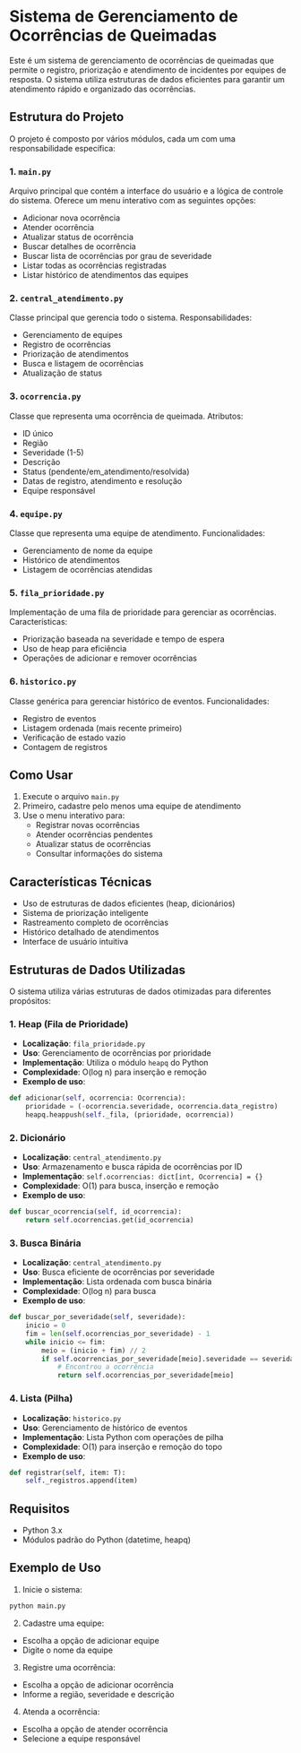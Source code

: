 # Sistema de Gerenciamento de Ocorrências de Queimadas

Este é um sistema de gerenciamento de ocorrências de queimadas que permite o registro, priorização e atendimento de incidentes por equipes de resposta. O sistema utiliza estruturas de dados eficientes para garantir um atendimento rápido e organizado das ocorrências.

## Estrutura do Projeto

O projeto é composto por vários módulos, cada um com uma responsabilidade específica:

### 1. `main.py`
Arquivo principal que contém a interface do usuário e a lógica de controle do sistema. Oferece um menu interativo com as seguintes opções:
- Adicionar nova ocorrência
- Atender ocorrência
- Atualizar status de ocorrência
- Buscar detalhes de ocorrência
- Buscar lista de ocorrências por grau de severidade
- Listar todas as ocorrências registradas
- Listar histórico de atendimentos das equipes

### 2. `central_atendimento.py`
Classe principal que gerencia todo o sistema. Responsabilidades:
- Gerenciamento de equipes
- Registro de ocorrências
- Priorização de atendimentos
- Busca e listagem de ocorrências
- Atualização de status

### 3. `ocorrencia.py`
Classe que representa uma ocorrência de queimada. Atributos:
- ID único
- Região
- Severidade (1-5)
- Descrição
- Status (pendente/em_atendimento/resolvida)
- Datas de registro, atendimento e resolução
- Equipe responsável

### 4. `equipe.py`
Classe que representa uma equipe de atendimento. Funcionalidades:
- Gerenciamento de nome da equipe
- Histórico de atendimentos
- Listagem de ocorrências atendidas

### 5. `fila_prioridade.py`
Implementação de uma fila de prioridade para gerenciar as ocorrências. Características:
- Priorização baseada na severidade e tempo de espera
- Uso de heap para eficiência
- Operações de adicionar e remover ocorrências

### 6. `historico.py`
Classe genérica para gerenciar histórico de eventos. Funcionalidades:
- Registro de eventos
- Listagem ordenada (mais recente primeiro)
- Verificação de estado vazio
- Contagem de registros

## Como Usar

1. Execute o arquivo `main.py`
2. Primeiro, cadastre pelo menos uma equipe de atendimento
3. Use o menu interativo para:
   - Registrar novas ocorrências
   - Atender ocorrências pendentes
   - Atualizar status de ocorrências
   - Consultar informações do sistema

## Características Técnicas

- Uso de estruturas de dados eficientes (heap, dicionários)
- Sistema de priorização inteligente
- Rastreamento completo de ocorrências
- Histórico detalhado de atendimentos
- Interface de usuário intuitiva

## Estruturas de Dados Utilizadas

O sistema utiliza várias estruturas de dados otimizadas para diferentes propósitos:

### 1. Heap (Fila de Prioridade)
- **Localização**: `fila_prioridade.py`
- **Uso**: Gerenciamento de ocorrências por prioridade
- **Implementação**: Utiliza o módulo `heapq` do Python
- **Complexidade**: O(log n) para inserção e remoção
- **Exemplo de uso**:
```python
def adicionar(self, ocorrencia: Ocorrencia):
    prioridade = (-ocorrencia.severidade, ocorrencia.data_registro)
    heapq.heappush(self._fila, (prioridade, ocorrencia))
```

### 2. Dicionário
- **Localização**: `central_atendimento.py`
- **Uso**: Armazenamento e busca rápida de ocorrências por ID
- **Implementação**: `self.ocorrencias: dict[int, Ocorrencia] = {}`
- **Complexidade**: O(1) para busca, inserção e remoção
- **Exemplo de uso**:
```python
def buscar_ocorrencia(self, id_ocorrencia):
    return self.ocorrencias.get(id_ocorrencia)
```

### 3. Busca Binária
- **Localização**: `central_atendimento.py`
- **Uso**: Busca eficiente de ocorrências por severidade
- **Implementação**: Lista ordenada com busca binária
- **Complexidade**: O(log n) para busca
- **Exemplo de uso**:
```python
def buscar_por_severidade(self, severidade):
    inicio = 0
    fim = len(self.ocorrencias_por_severidade) - 1
    while inicio <= fim:
        meio = (inicio + fim) // 2
        if self.ocorrencias_por_severidade[meio].severidade == severidade:
            # Encontrou a ocorrência
            return self.ocorrencias_por_severidade[meio]
```

### 4. Lista (Pilha)
- **Localização**: `historico.py`
- **Uso**: Gerenciamento de histórico de eventos
- **Implementação**: Lista Python com operações de pilha
- **Complexidade**: O(1) para inserção e remoção do topo
- **Exemplo de uso**:
```python
def registrar(self, item: T):
    self._registros.append(item)
```

## Requisitos

- Python 3.x
- Módulos padrão do Python (datetime, heapq)

## Exemplo de Uso

1. Inicie o sistema:
```bash
python main.py
```

2. Cadastre uma equipe:
- Escolha a opção de adicionar equipe
- Digite o nome da equipe

3. Registre uma ocorrência:
- Escolha a opção de adicionar ocorrência
- Informe a região, severidade e descrição

4. Atenda a ocorrência:
- Escolha a opção de atender ocorrência
- Selecione a equipe responsável
